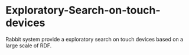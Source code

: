 # Exploratory-Search-on-touch-devices
Rabbit system provide a exploratory search on touch devices based on a large scale of RDF.
